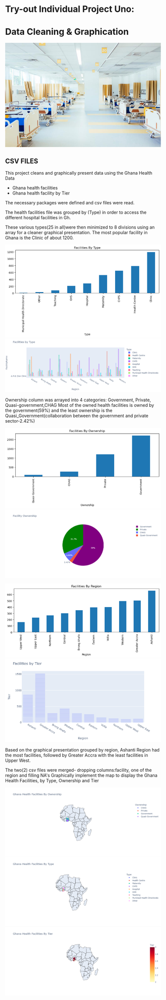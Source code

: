# Try-out Individual Project Uno:
# Data Cleaning & Graphication
![Ghana](Gh.jpg)
## CSV FILES
This project cleans and graphically present data using the Ghana Health Data
* Ghana health facilities
* Ghana health facility by Tier

The necessary packages were defined and csv files were read.

The health facilities file was grouped by (Type) in order to access the different hospital facilities in Gh.

These various types(25 in all)were then minimized to 8 divisions using an array for a cleaner graphical presentation.
The most popular facility in Ghana is the Clinic of about 1200.

![FacByType](fac-by-type.png)
![FACTYPE](fac-bar.png)

Ownership column was arrayed into 4 categories: Government, Private, Quasi-government,CHAG
Most of the owned health facilities is owned by the government(59%) and the least ownership is the Quasi_Government(collaboration between the government and private sector-2.42%)

![FacByOwn](fac-ownership.png)
![PieChart](fac-pie.png)

![FacReg](fac-region.png)
![FacReg](fac-t-bar.png)


Based on the graphical presentation grouped by region, Ashanti Region had the most facilities, followed by Greater Accra
with the least facilities in Upper West.

The two(2) csv files were merged- dropping columns:facility, one of the region and filling NA's 
Graphically implement the map to display the Ghana Health Facilities, by Type, Ownership and Tier

![Type](fac-map-own.png)
![Type](fac-map-type.png)
![Type](fac-map-tier.png)